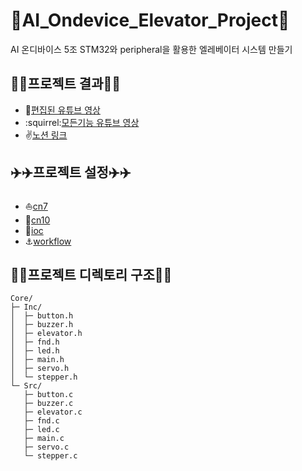 # :rocket:AI_Ondevice_Elevator_Project:rocket:
AI 온디바이스 5조 STM32와 peripheral을 활용한 엘레베이터 시스템 만들기

## :star2::star2:프로젝트 결과:star2::star2:
- :metal:[편집된 유튜브 영상](https://www.youtube.com/watch?v=ElRo6nXT7hM)
- :squirrel:[모든기능 유튜브 영상](https://www.youtube.com/shorts/Tphf4RL0Ij0)
- :v:[노션 링크](https://www.notion.so/28e10d3ee5448030ae75f64f8a7df167)

## :airplane::airplane:프로젝트 설정:airplane::airplane:
- :boat:[cn7](img/cn7.png)
- :speedboat:[cn10](img/cn10.png)
- :ship:[ioc](img/ioc.png)
- :anchor:[workflow](img/workflow.png)

## :notebook::notebook:프로젝트 디렉토리 구조:notebook::notebook:
```
Core/
├─ Inc/
│  ├─ button.h
│  ├─ buzzer.h
│  ├─ elevator.h
│  ├─ fnd.h
│  ├─ led.h
│  ├─ main.h
│  ├─ servo.h
│  └─ stepper.h
└─ Src/
   ├─ button.c
   ├─ buzzer.c
   ├─ elevator.c
   ├─ fnd.c
   ├─ led.c
   ├─ main.c
   ├─ servo.c
   └─ stepper.c
```
